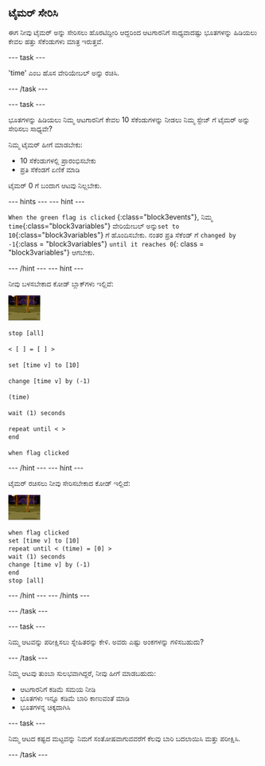 ## ಟೈಮರ್ ಸೇರಿಸಿ

ಈಗ ನೀವು ಟೈಮರ್ ಅನ್ನು ಸೇರಿಸಲು ಹೊರಟಿದ್ದೀರಿ ಆದ್ದರಿಂದ ಆಟಗಾರನಿಗೆ ಸಾಧ್ಯವಾದಷ್ಟು ಭೂತಗಳನ್ನು ಹಿಡಿಯಲು ಕೇವಲ ಹತ್ತು ಸೆಕೆಂಡುಗಳು ಮಾತ್ರ ಇರುತ್ತವೆ.

\--- task \---

'time' ಎಂಬ ಹೊಸ ವೇರಿಯೇಬಲ್ ಅನ್ನು ರಚಿಸಿ.

\--- /task \---

\--- task \---

ಭೂತಗಳನ್ನು ಹಿಡಿಯಲು ನಿಮ್ಮ ಆಟಗಾರನಿಗೆ ಕೇವಲ 10 ಸೆಕೆಂಡುಗಳನ್ನು ನೀಡಲು ನಿಮ್ಮ ಸ್ಟೇಜ್ ಗೆ ಟೈಮರ್ ಅನ್ನು ಸೇರಿಸಲು ಸಾಧ್ಯವೇ?

ನಿಮ್ಮ ಟೈಮರ್ ಹೀಗೆ ಮಾಡಬೇಕು:

+ 10 ಸೆಕೆಂಡುಗಳಲ್ಲಿ ಪ್ರಾರಂಭಿಸಬೇಕು
+ ಪ್ರತಿ ಸೆಕೆಂಡಗೆ ಏಣಿಕೆ ಮಾಡಿ

ಟೈಮರ್ 0 ಗೆ ಬಂದಾಗ ಆಟವು ನಿಲ್ಲಬೇಕು.

\--- hints \--- \--- hint \---

`When the green flag is clicked` {:class="block3events"}, ನಿಮ್ಮ `time`{:class="block3variables"} ವೇರಿಯೇಬಲ್ ಅನ್ನು`set to 10`{:class="block3variables"} ಗೆ ಹೊಂದಿಸಬೇಕು. ನಂತರ ಪ್ರತಿ ಸೆಕೆಂಡ್ ಗೆ `changed by -1`{:class = "block3variables"} `until it reaches 0`{: class = "block3variables"} ಆಗಬೇಕು.

\--- /hint \--- \--- hint \---

ನೀವು ಬಳಸಬೇಕಾದ ಕೋಡ್ ಬ್ಲಾಕ್‌ಗಳು ಇಲ್ಲಿವೆ:

![ghost-sprite](images/ghost-backdrop.png)

```blocks3
stop [all]

< [ ] = [ ] >

set [time v] to [10]

change [time v] by (-1)

(time)

wait (1) seconds

repeat until < >
end

when flag clicked

```

\--- /hint \--- \--- hint \---

ಟೈಮರ್ ರಚಿಸಲು ನೀವು ಸೇರಿಸಬೇಕಾದ ಕೋಡ್ ಇಲ್ಲಿದೆ:

![backdrop icon](images/ghost-backdrop.png)

```blocks3
when flag clicked
set [time v] to [10]
repeat until < (time) = [0] >
wait (1) seconds
change [time v] by (-1)
end
stop [all]
```

\--- /hint \--- \--- /hints \---

\--- /task \---

\--- task \---

ನಿಮ್ಮ ಆಟವನ್ನು ಪರೀಕ್ಷಿಸಲು ಸ್ನೇಹಿತರನ್ನು ಕೇಳಿ. ಅವರು ಎಷ್ಟು ಅಂಕಗಳನ್ನು ಗಳಿಸಬಹುದು?

\--- /task \---

ನಿಮ್ಮ ಆಟವು ತುಂಬಾ ಸುಲಭವಾಗಿದ್ದರೆ, ನೀವು ಹೀಗೆ ಮಾಡಬಹುದು:

+ ಆಟಗಾರನಿಗೆ ಕಡಿಮೆ ಸಮಯ ನೀಡಿ
+ ಭೂತಗಳು ಇನ್ನೂ ಕಡಿಮೆ ಬಾರಿ ಕಾಣುವಂತೆ ಮಾಡಿ
+ ಭೂತಗಳನ್ನ ಚಿಕ್ಕದಾಗಿಸಿ

\--- task \---

ನಿಮ್ಮ ಆಟದ ಕಷ್ಟದ ಮಟ್ಟವನ್ನು ನಿಮಗೆ ಸಂತೋಷವಾಗುವವರೆಗೆ ಕೆಲವು ಬಾರಿ ಬದಲಾಯಿಸಿ ಮತ್ತು ಪರೀಕ್ಷಿಸಿ.

\--- /task \---